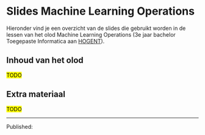 # Slides Machine Learning Operations

Hieronder vind je een overzicht van de slides die gebruikt worden in de lessen van het olod Machine
Learning Operations (3e jaar bachelor Toegepaste Informatica aan [HOGENT](https://www.hogent.be/)).

## Inhoud van het olod

<mark>TODO</mark>

## Extra materiaal

<mark>TODO</mark>

---

Published: 
